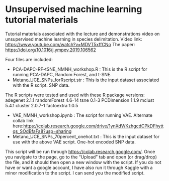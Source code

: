 # Unsupervised machine learning tutorial materials
Tutorial materials associated with the lecture and demonstrations video on unsupervised machine learning in species delimitation.
Video link: https://www.youtube.com/watch?v=MDVT5xffCNo
The paper: https://doi.org/10.1016/j.ympev.2019.106562

Four files are included:

- PCA-DAPC-RF-tSNE_NMNH_workshop.R : This is the R script for running PCA-DAPC, Random Forest, and t-SNE.
- Metano_UCE_SNPs_forRscript.str : This is the input dataset associated with the R script. SNP data.

The R scripts were tested and used with these R package versions:
adegenet 2.1.1 
randomForest 4.6-14
tsne 0.1-3
PCDimension 1.1.9
mclust 5.4.1
cluster 2.0.7-1
factoextra 1.0.5

- VAE_NMNH_workshop.ipynb : The script for running VAE. Alternate collab link here:https://colab.research.google.com/drive/1ynXdWKzhgcdCPkDFhyttqs_SOdBfaFa8?usp=sharing
- Metano_UCE_SNPs_70percent_onehot.txt : This is the input dataset for use with the above VAE script. One-hot encoded SNP data.

This script will be run through https://colab.research.google.com/. Once you navigate to the page, go to the “Upload” tab and open (or drag/drop) the file, and it should then open a new window with the script. If you do not have or want a google account, I have also run it through Kaggle with a minor modification to the script. I can send you the modified script.
